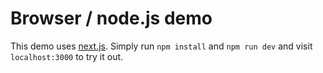 # Browser / node.js demo

This demo uses [next.js](https://nextjs.org/). Simply run `npm install` and `npm run dev` and visit `localhost:3000` to try it out.